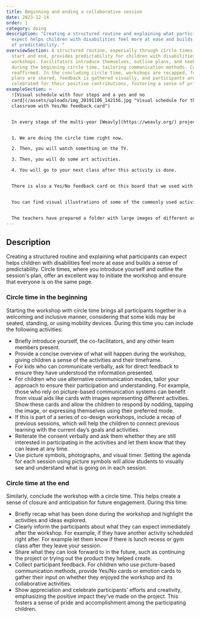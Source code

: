 ```yaml
---
title: Beginning and ending a collaborative session
date: 2023-12-14
order: 1
category: doing
description: "Creating a structured routine and explaining what participants can
  expect helps children with disabilities feel more at ease and builds a sense
  of predictability. "
overviewSection: A structured routine, especially through circle times at the
  start and end, provides predictability for children with disabilities in
  workshops. Facilitators introduce themselves, outline plans, and seek feedback
  during the beginning circle time, tailoring communication methods. Consent is
  reaffirmed. In the concluding circle time, workshops are recapped, future
  plans are shared, feedback is gathered visually, and participants are
  celebrated for their positive contributions, fostering a sense of pride.
exampleSection: >-
  ![Visual schedule with four steps and a yes and no
  card](/assets/uploads/img_20191106_142156.jpg "Visual schedule for the
  classroom with Yes/No feedback card")


  In every stage of the multi-year [Weavly](https://weavly.org/) project, regardless of the group or specific activities, we consistently initiated and concluded our work with a circle time. Setting up a visual timer and a visual agenda for the planned activities was very helpful. Depending on the activities for each session, we created a different visual schedule and velcroed it onto a board visible to all students. Then, during the circle time, we explained each step, took the visual card of that step, and showed it to each individual student to get them to confirm that step either through tapping the image, nodding, or giving their feedback verbally. As we progressed through a session, we removed the steps from the board and also updated the visual timer. Here is an image of a visual schedule we had created for one of our sessions, including four steps:


  1. We are doing the circle time right now.

  2. Then, you will watch something on the TV.

  3. Then, you will do some art activities.

  4. You will go to your next class after this activity is done. 


  There is also a Yes/No feedback card on this board that we used with some students to gather their feedback about different questions. 


  You can find visual illustrations of some of the commonly used activities, such as Circle Time, Goodbye Circle, Work at table time, Game time, iPad, Watch video, Read book on the web, to create a visual schedule for any session. In some cases, it was easier for us to take photographs of actual objects and places to suit the needs of the project, such as images for Washroom, Sensory toy bin, Rest area.


  The teachers have prepared a folder with large images of different areas in the school, such as the gym, lunchroom, library, main area, etc. At the ending circle time, we showed the students the image of the area they would be heading to after the workshop.
---
```

## Description

Creating a structured routine and explaining what participants can expect helps children with disabilities feel more at ease and builds a sense of predictability. Circle times, where you introduce yourself and outline the session's plan, offer an excellent way to initiate the workshop and ensure that everyone is on the same page. 

### Circle time in the beginning

Starting the workshop with circle time brings all participants together in a welcoming and inclusive manner, considering that some kids may be seated, standing, or using mobility devices. During this time you can include the following activities: 

* Briefly introduce yourself, the co-facilitators, and any other team members present.
* Provide a concise overview of what will happen during the workshop, giving children a sense of the activities and their timeframe. 
* For kids who can communicate verbally, ask for direct feedback to ensure they have understood the information presented. 
* For children who use alternative communication modes, tailor your approach to ensure their participation and understanding. For example, those who rely on picture-based communication systems can benefit from visual aids like cards with images representing different activities. Show these cards and allow the children to respond by nodding, tapping the image, or expressing themselves using their preferred mode.
* If this is part of a series of co-design workshops, include a recap of previous sessions, which will help the children to connect previous learning with the current day’s goals and activities. 
* Reiterate the consent verbally and ask them whether they are still interested in participating in the activities and let them know that they can leave at any time.
* Use picture symbols, photographs, and visual timer. Setting the agenda for each session using picture symbols will allow students to visually see and understand what is going on in each session.

### Circle time at the end

Similarly, conclude the workshop with a circle time. This helps create a sense of closure and anticipation for future engagement. During this time:

* Briefly recap what has been done during the workshop and highlight the activities and ideas explored.
* Clearly inform the participants about what they can expect immediately after the workshop. For example, if they have another activity scheduled right after. For example let them know if there is lunch recess or gym class after they leave your session. 
* Share what they can look forward to in the future, such as continuing the project or trying out the product they helped create. 
* Collect participant feedback. For children who use picture-based communication methods, provide Yes/No cards or emotion cards to gather their input on whether they enjoyed the workshop and its collaborative activities.
* Show appreciation and celebrate participants’ efforts and creativity, emphasizing the positive impact they've made on the project. This fosters a sense of pride and accomplishment among the participating children.
